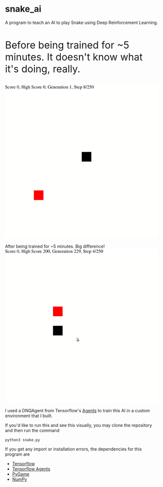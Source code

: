 # snake_ai
A program to teach an AI to play Snake using Deep Reinforcement Learning.

<div style="display: inline-block;">
  
  <p style="font-size:32px;">Before being trained for ~5 minutes. It doesn't know what it's doing, really.</p>
  <img src="gifs/before_training.gif" alt="before_training.gif" >

</div>


<p>
  After being trained for ~5 minutes. Big difference!
  <img src="gifs/trained.gif" alt="trained.gif">
 </p>


I used a DNQAgent from Tensorflow's <a href="https://www.tensorflow.org/agents"/>Agents</a> to train this AI in a custom environment that I built.



If you'd like to run this and see this visually, you may clone the repository and then run the command 
```
python3 snake.py
```


If you get any import or installation errors, the dependencies for this program are

<ul>
  <li> <a href="https://pypi.org/project/tensorflow/"/>Tensorflow</a></li>
  <li> <a href="https://pypi.org/project/tf-agents/"/>Tensorflow Agents</a></li>
  <li> <a href="https://pypi.org/project/pygame/"/>PyGame</a></li>
  <li> <a href="https://pypi.org/project/numpy/"/>NumPy</a></li>

</ul>




